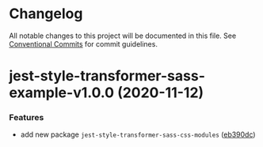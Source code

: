 # Changelog

All notable changes to this project will be documented in this file. See
[Conventional Commits](https://conventionalcommits.org) for commit guidelines.

# jest-style-transformer-sass-example-v1.0.0 (2020-11-12)


### Features

* add new package `jest-style-transformer-sass-css-modules` ([eb390dc](https://github.com/wesrice/jest-style-transformers/commit/eb390dcf5f9a44d88219cce8cdbdb6d9aa5c9285))
